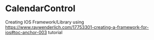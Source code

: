 # CalendarControl

Creating IOS Framework/Library using https://www.raywenderlich.com/17753301-creating-a-framework-for-ios#toc-anchor-003 tutorial
